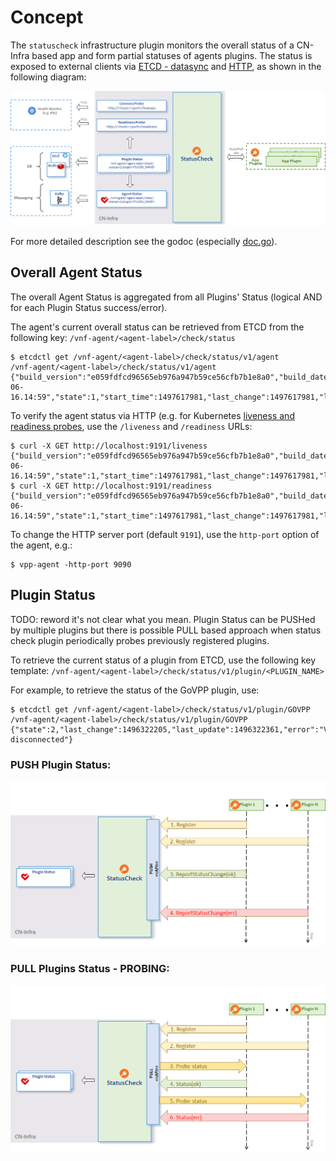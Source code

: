 # Concept

The `statuscheck` infrastructure plugin monitors the overall status of a 
CN-Infra based app and form partial statuses of agents plugins.
The status is exposed to external clients via [ETCD - datasync](../../datasync) 
and [HTTP](../../rpc/rest), as shown in the following diagram:

![status check](../../docs/imgs/status_check.png)

For more detailed description see the godoc (especially [doc.go](doc.go)).

## Overall Agent Status

The overall Agent Status is aggregated from all Plugins' Status (logical
AND for each Plugin Status success/error).

The agent's current overall status can be retrieved from ETCD from the 
following key: `/vnf-agent/<agent-label>/check/status`

```
$ etcdctl get /vnf-agent/<agent-label>/check/status/v1/agent
/vnf-agent/<agent-label>/check/status/v1/agent
{"build_version":"e059fdfcd96565eb976a947b59ce56cfb7b1e8a0","build_date":"2017-06-16.14:59","state":1,"start_time":1497617981,"last_change":1497617981,"last_update":1497617991}
```

To verify the agent status via HTTP (e.g. for Kubernetes 
[liveness and readiness probes][1], use the `/liveness` and `/readiness` URLs:
```
$ curl -X GET http://localhost:9191/liveness
{"build_version":"e059fdfcd96565eb976a947b59ce56cfb7b1e8a0","build_date":"2017-06-16.14:59","state":1,"start_time":1497617981,"last_change":1497617981,"last_update":1497617991}
$ curl -X GET http://localhost:9191/readiness
{"build_version":"e059fdfcd96565eb976a947b59ce56cfb7b1e8a0","build_date":"2017-06-16.14:59","state":1,"start_time":1497617981,"last_change":1497617981,"last_update":1497617991}
```

To change the HTTP server port (default `9191`), use the `http-port` 
option of the agent, e.g.:
```
$ vpp-agent -http-port 9090
```

## Plugin Status

TODO: reword it's not clear what you mean.
Plugin Status can be PUSHed by multiple plugins but there is possible PULL based approach when status check plugin
periodically probes previously registered plugins.

To retrieve the current status of a plugin from ETCD, use the following
key template: `/vnf-agent/<agent-label>/check/status/v1/plugin/<PLUGIN_NAME>`
 
For example, to retrieve the status of the GoVPP plugin, use: 

```
$ etcdctl get /vnf-agent/<agent-label>/check/status/v1/plugin/GOVPP
/vnf-agent/<agent-label>/check/status/v1/plugin/GOVPP
{"state":2,"last_change":1496322205,"last_update":1496322361,"error":"VPP disconnected"}
```

### PUSH Plugin Status:
![status check pull](../../docs/imgs/status_check_push.png)

### PULL Plugins Status - PROBING:
![status check push](../../docs/imgs/status_check_pull.png)


[1]: https://kubernetes.io/docs/tasks/configure-pod-container/configure-liveness-readiness-probes/